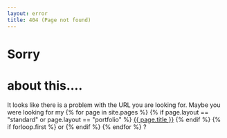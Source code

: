 ```yaml
---
layout: error
title: 404 (Page not found)
---
```


# Sorry

# about this....

It looks like there is a problem with the URL you are looking for. Maybe you were looking for my {% for page in site.pages %}
    {% if page.layout == "standard" or page.layout == "portfolio" %}
<a href="{{ site.baseurl }}{{ page.url }}">{{ page.title }}</a>
    {% endif %}
    {% if forloop.first %} or {% endif %}
{% endfor %}
?